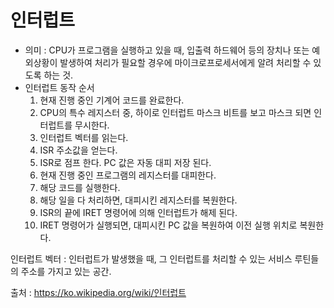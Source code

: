 # 인터럽트

- 의미 : CPU가 프로그램을 실행하고 있을 때, 입출력 하드웨어 등의 장치나 또는 예외상황이 발생하여 처리가 필요할 경우에 마이크로프로세서에게 알려 처리할 수 있도록 하는 것.
- 인터럽트 동작 순서
  1. 현재 진행 중인 기계어 코드를 완료한다.
  2. CPU의 특수 레지스터 중, 하이로 인터럽트 마스크 비트를 보고 마스크 되면 인터럽트를 무시한다.
  3. 인터럽트 벡터를 읽는다.
  4. ISR 주소값을 얻는다.
  5. ISR로 점프 한다. PC 값은 자동 대피 저장 된다.
  6. 현재 진행 중인 프로그램의 레지스터를 대피한다.
  7. 해당 코드를 실행한다.
  8. 해당 일을 다 처리하면, 대피시킨 레지스터를 복원한다.
  9. ISR의 끝에 IRET 명령어에 의해 인터럽트가 해제 된다.
  10. IRET 명령어가 실행되면, 대피시킨 PC 값을 복원하여 이전 실행 위치로 복원한다.



인터럽트 벡터 : 인터럽트가 발생했을 때, 그 인터럽트를 처리할 수 있는 서비스 루틴들의 주소를 가지고 있는 공간.



출처 : https://ko.wikipedia.org/wiki/인터럽트